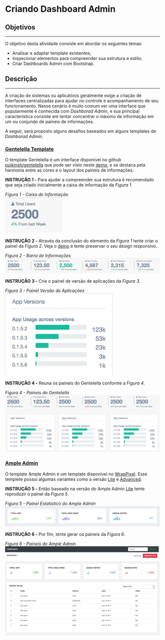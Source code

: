 # Criando Dashboard Admin

## Objetivos
---

O objetivo desta atividade consiste em abordar os seguintes temas:

- Analisar e adaptar template existentes;
- Inspecionar elementos para compreender sua estrutura e estilo;
- Criar Dashboards Admin com Bootstrap.

## Descrição
---

A criação de sistemas ou aplicativos geralmente exige a criação de interfaces centralizadas para ajudar no controle e acompanhamento de seu funcionamento. Nesse cenário é muito comum ver uma interface que popularmente é conhecida com *Dashborad Admin*, e sua principal característica consiste em tentar concentrar o máximo de informação em um ou conjundo de paineis de informações.

A seguir, será proposto alguns desafios baseados em alguns templates de *Dashborad Admin*.

### [Gentelella Template](https://github.com/puikinsh/gentelella)

O template Gentelella é um interface disponível no github [puikinsh/gentelella](https://github.com/puikinsh/gentelella) que pode ser visto neste [demo](https://colorlib.com/polygon/gentelella/index.html), e se destaca pela harmonia entre as cores e o layout dos paineis de informações.

**INSTRUÇÃO 1 -** Para ajudar a compreender sua estrutura é recomendado que seja criado inicialmente a caixa de informação da *Figura 1*.

*Figura 1 - Caixa de Informação*<br>
![Painel Gentelella](assets/gentelella-title-count-info.png)

**INSTRUÇÃO 2 -** Através da conclusão do elemento da *Figura 1* tente criar o painel da *Figura 2*. Veja o [demo](https://colorlib.com/polygon/gentelella/index.html) e tente preservar o seu design responsivo.

*Figura 2 - Barra de Informações*<br>
![Painel Gentelella](assets/gentelella-title-count.png)

**INSTRUÇÃO 3 -** Crie o painel de versão de aplicações da *Figura 3*.

*Figura 3 - Painel Versão de Aplicações*<br>
![Painel Gentelella](assets/gentelella-app-version.png)

**INSTRUÇÃO 4 -** Reuna os paineis do Gentelella conforme a *Figura 4*.

*Figura 4 - Paineis do Gentelella*<br>
![Painel Gentelella](assets/gentelella-panels.png)

### [Ample Admin](https://wrappixel.com/ampleadmin/)

O template Ample Admin é um template disponível no [WrapPixel](https://wrappixel.com). Esse templete possui algumas variantes como a versão [Lite](https://wrappixel.com/templates/ample-admin-lite/) e [Advanced](https://wrappixel.com/ampleadmin/). 

**INSTRUÇÃO 5 -** Então baseado na versão do Ample Admin [Lite](https://wrappixel.com/templates/ample-admin-lite/) tente reproduzir o painel da *Figura 5*.

*Figura 5 - Painel Estatístico do Ample Admin*<br>
![Painel Ample Admin](assets/ample-admin-stats.png)

**INSTRUÇÃO 6 -** Por fim, tente gerar os paineis da *Figura 6*.

*Figura 6 - Paineis do Ample Admin*<br>
![Painel Ample Admin](assets/ample-admin-panels.png)

<!-- > Alternativa de resposta:  -->